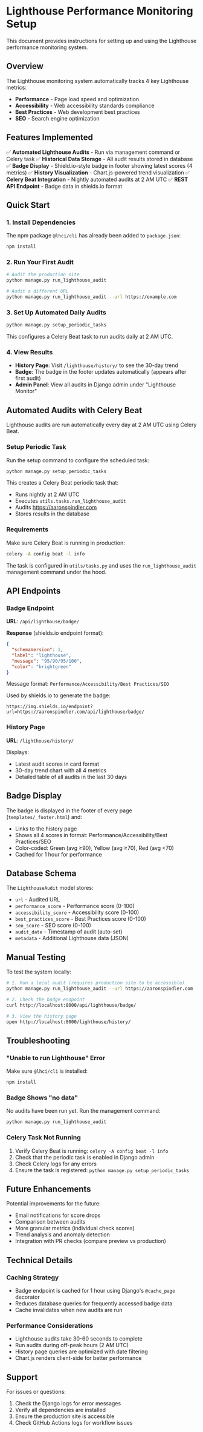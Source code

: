 # Lighthouse Performance Monitoring Setup

This document provides instructions for setting up and using the Lighthouse performance monitoring system.

## Overview

The Lighthouse monitoring system automatically tracks 4 key Lighthouse metrics:
- **Performance** - Page load speed and optimization
- **Accessibility** - Web accessibility standards compliance
- **Best Practices** - Web development best practices
- **SEO** - Search engine optimization

## Features Implemented

✅ **Automated Lighthouse Audits** - Run via management command or Celery task
✅ **Historical Data Storage** - All audit results stored in database
✅ **Badge Display** - Shield.io-style badge in footer showing latest scores (4 metrics)
✅ **History Visualization** - Chart.js-powered trend visualization
✅ **Celery Beat Integration** - Nightly automated audits at 2 AM UTC
✅ **REST API Endpoint** - Badge data in shields.io format

## Quick Start

### 1. Install Dependencies

The npm package `@lhci/cli` has already been added to `package.json`:

```bash
npm install
```

### 2. Run Your First Audit

```bash
# Audit the production site
python manage.py run_lighthouse_audit

# Audit a different URL
python manage.py run_lighthouse_audit --url https://example.com
```

### 3. Set Up Automated Daily Audits

```bash
python manage.py setup_periodic_tasks
```

This configures a Celery Beat task to run audits daily at 2 AM UTC.

### 4. View Results

- **History Page**: Visit `/lighthouse/history/` to see the 30-day trend
- **Badge**: The badge in the footer updates automatically (appears after first audit)
- **Admin Panel**: View all audits in Django admin under "Lighthouse Monitor"

## Automated Audits with Celery Beat

Lighthouse audits are run automatically every day at 2 AM UTC using Celery Beat.

### Setup Periodic Task

Run the setup command to configure the scheduled task:

```bash
python manage.py setup_periodic_tasks
```

This creates a Celery Beat periodic task that:
- Runs nightly at 2 AM UTC
- Executes `utils.tasks.run_lighthouse_audit`
- Audits https://aaronspindler.com
- Stores results in the database

### Requirements

Make sure Celery Beat is running in production:

```bash
celery -A config beat -l info
```

The task is configured in `utils/tasks.py` and uses the `run_lighthouse_audit` management command under the hood.

## API Endpoints

### Badge Endpoint

**URL**: `/api/lighthouse/badge/`

**Response** (shields.io endpoint format):
```json
{
  "schemaVersion": 1,
  "label": "lighthouse",
  "message": "95/90/95/100",
  "color": "brightgreen"
}
```

Message format: `Performance/Accessibility/Best Practices/SEO`

Used by shields.io to generate the badge:
```
https://img.shields.io/endpoint?url=https://aaronspindler.com/api/lighthouse/badge/
```

### History Page

**URL**: `/lighthouse/history/`

Displays:
- Latest audit scores in card format
- 30-day trend chart with all 4 metrics
- Detailed table of all audits in the last 30 days

## Badge Display

The badge is displayed in the footer of every page (`templates/_footer.html`) and:
- Links to the history page
- Shows all 4 scores in format: Performance/Accessibility/Best Practices/SEO
- Color-coded: Green (avg ≥90), Yellow (avg ≥70), Red (avg <70)
- Cached for 1 hour for performance

## Database Schema

The `LighthouseAudit` model stores:
- `url` - Audited URL
- `performance_score` - Performance score (0-100)
- `accessibility_score` - Accessibility score (0-100)
- `best_practices_score` - Best Practices score (0-100)
- `seo_score` - SEO score (0-100)
- `audit_date` - Timestamp of audit (auto-set)
- `metadata` - Additional Lighthouse data (JSON)

## Manual Testing

To test the system locally:

```bash
# 1. Run a local audit (requires production site to be accessible)
python manage.py run_lighthouse_audit --url https://aaronspindler.com

# 2. Check the badge endpoint
curl http://localhost:8000/api/lighthouse/badge/

# 3. View the history page
open http://localhost:8000/lighthouse/history/
```

## Troubleshooting

### "Unable to run Lighthouse" Error

Make sure `@lhci/cli` is installed:
```bash
npm install
```

### Badge Shows "no data"

No audits have been run yet. Run the management command:
```bash
python manage.py run_lighthouse_audit
```

### Celery Task Not Running

1. Verify Celery Beat is running: `celery -A config beat -l info`
2. Check that the periodic task is enabled in Django admin
3. Check Celery logs for any errors
4. Ensure the task is registered: `python manage.py setup_periodic_tasks`

## Future Enhancements

Potential improvements for the future:
- Email notifications for score drops
- Comparison between audits
- More granular metrics (individual check scores)
- Trend analysis and anomaly detection
- Integration with PR checks (compare preview vs production)

## Technical Details

### Caching Strategy

- Badge endpoint is cached for 1 hour using Django's `@cache_page` decorator
- Reduces database queries for frequently accessed badge data
- Cache invalidates when new audits are run

### Performance Considerations

- Lighthouse audits take 30-60 seconds to complete
- Run audits during off-peak hours (2 AM UTC)
- History page queries are optimized with date filtering
- Chart.js renders client-side for better performance

## Support

For issues or questions:
1. Check the Django logs for error messages
2. Verify all dependencies are installed
3. Ensure the production site is accessible
4. Check GitHub Actions logs for workflow issues
